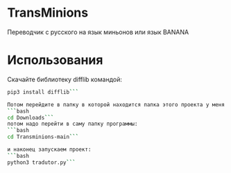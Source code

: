 # TransMinions
Переводчик с русского на язык миньонов или язык BANANA

# Использования
Скачайте библиотеку difflib командой:
```bash
pip3 install difflib```

Потом перейдите в папку в которой находится папка этого проекта у меня это Downloads:
```bash
cd Downloads```
потом надо перейти в саму папку программы:
```bash
cd Transminions-main```

и наконец запускаем проект:
```bash
python3 tradutor.py```
